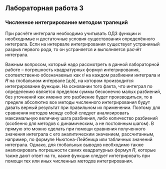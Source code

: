 ## Лабораторная работа 3
### Численное интегрирование методом трапеций
При расчёте интеграла необходимо учитывать ОДЗ функции и необходимые и достаточные условия существования определённого интеграла. 
Если на интервале интегрирования существует устранимый разрыв первого рода, то он устраняется и выполняется расчёт интеграла.  

Важным вопросом, который надо рассмотреть в данной лабораторной работе – погрешность квадратурных формул интегрирования, соответственно обозначаемых как 𝑟𝑖 на каждом разбиении интеграла и 𝑅 на глобальном интервале [𝑎;𝑏], на котором производится интегрирование функции. 
На основании того факта, что интеграл по определению является пределом суммы бесконечно малых разбиений, без уточнений как именно это разбиение будет производиться, то в пределе абсолютно все методы численного интегрирования будут давать верный результат при правильном их применении. Поэтому для сравнения методов между собой следует анализировать максимальную величину шага разбиения, либо количество разбиений (особенно для методов с динамическим, а не постоянным шагом). 
В прямую это можно сделать при помощи сравнения полученного значения интеграла с его аналитическим значением, рассчитанным, например, по формуле Ньютона-Лейбница или табличных значений интеграла. 
Однако, для глобальных выводов необходимо также анализировать погрешности самих квадратурных формул 𝑅, которые также дают ответ на то, какие функции следует интегрировать при помощи тех или иных численных методов интегрирования.

